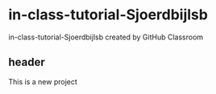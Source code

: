# in-class-tutorial-Sjoerdbijlsb
in-class-tutorial-Sjoerdbijlsb created by GitHub Classroom

## header
This is a new project


